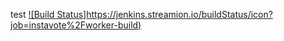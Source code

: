 test
[![Build Status]https://jenkins.streamion.io/buildStatus/icon?job=instavote%2Fworker-build)](https://jenkins.streamion.io/job/instavote/job/worker-build/)
